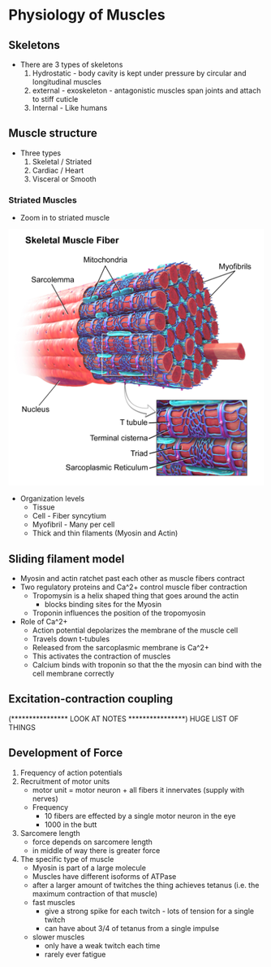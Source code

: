 # Physiology of Muscles

## Skeletons
+ There are 3 types of skeletons
    1. Hydrostatic - body cavity is kept under pressure by circular and
       longitudinal muscles
    2. external - exoskeleton - antagonistic muscles span joints and attach to
       stiff cuticle
    3. Internal - Like humans

## Muscle structure
+ Three types
    1. Skeletal / Striated
    2. Cardiac / Heart
    3. Visceral or Smooth

### Striated Muscles
+ Zoom in to striated muscle

![Striated muscle](img/striated_muscle.png)

+ Organization levels
    + Tissue
    + Cell - Fiber syncytium
    + Myofibril - Many per cell
    + Thick and thin filaments (Myosin and Actin)

## Sliding filament model
+ Myosin and actin ratchet past each other as muscle fibers contract
+ Two regulatory proteins and Ca^2+ control muscle fiber contraction
    + Tropomysin is a helix shaped thing that goes around the actin
        + blocks binding sites for the Myosin
    + Troponin influences the position of the tropomyosin
+ Role of Ca^2+
    + Action potential depolarizes the membrane of the muscle cell
    + Travels down t-tubules
    + Released from the sarcoplasmic membrane is Ca^2+
    + This activates the contraction of muscles
    + Calcium binds with troponin so that the the myosin can bind with the cell
      membrane correctly

## Excitation-contraction coupling
(**************** LOOK AT NOTES ****************)
HUGE LIST OF THINGS

## Development of Force
1. Frequency of action potentials
2. Recruitment of motor units
    + motor unit = motor neuron + all fibers it innervates (supply with nerves)
    + Frequency
        + 10 fibers are effected by a single motor neuron in the eye
        + 1000 in the butt
3. Sarcomere length
    + force depends on sarcomere length
    + in middle of way there is greater force
4. The specific type of muscle
    + Myosin is part of a large molecule
    + Muscles have different isoforms of ATPase
    + after a larger amount of twitches the thing achieves tetanus (i.e. the
      maximum contraction of that muscle)
    + fast muscles 
        + give a strong spike for each twitch - lots of tension for a
          single twitch
        + can have about 3/4 of tetanus from a single impulse
    + slower muscles 
        + only have a weak twitch each time
        + rarely ever fatigue
